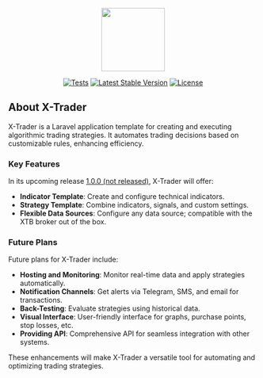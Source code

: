 <p align="center">
<img width="128" src="https://github.com/timirey/x-trader/assets/15349915/153211d7-4720-40de-b0b4-300df5f7d02c">
</p>

<p align="center">
<a href="https://github.com/timirey/x-trader/actions"><img src="https://github.com/timirey/x-trader/actions/workflows/tests.yml/badge.svg" alt="Tests"></a>
<a href="https://packagist.org/packages/timirey/x-trader"><img src="https://img.shields.io/packagist/v/timirey/x-trader" alt="Latest Stable Version"></a>
<a href="https://packagist.org/packages/timirey/x-trader"><img src="https://img.shields.io/packagist/l/timirey/x-trader" alt="License"></a>
</p>

## About X-Trader

X-Trader is a Laravel application template for creating and executing algorithmic trading strategies. It automates trading decisions based on customizable rules, enhancing efficiency.

### Key Features

In its upcoming release [1.0.0 (not released)](https://github.com/timirey/x-trader-laravel/releases/tag/1.0.0), X-Trader will offer:

* **Indicator Template**: Create and configure technical indicators.
* **Strategy Template**: Combine indicators, signals, and custom settings.
* **Flexible Data Sources**: Configure any data source; compatible with the XTB broker out of the box.

### Future Plans

Future plans for X-Trader include:

* **Hosting and Monitoring**: Monitor real-time data and apply strategies automatically.
* **Notification Channels**: Get alerts via Telegram, SMS, and email for transactions.
* **Back-Testing**: Evaluate strategies using historical data.
* **Visual Interface**: User-friendly interface for graphs, purchase points, stop losses, etc.
* **Providing API**: Comprehensive API for seamless integration with other systems.

These enhancements will make X-Trader a versatile tool for automating and optimizing trading strategies.
